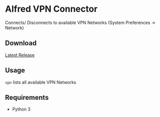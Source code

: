 # Alfred VPN Connector

Connects/ Disconnects to available VPN Networks (System Preferences → Network)

## Download

[Latest Release](https://github.com/Acidham/alfred-vpn-connector/releases/latest)

## Usage

`vpn` lists all available VPN Networks

## Requirements

* Python 3

